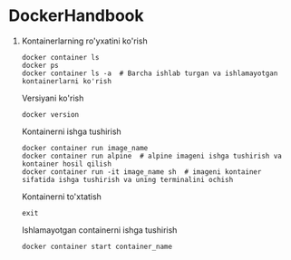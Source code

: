 # DockerHandbook

1. Kontainerlarning ro'yxatini ko'rish

       docker container ls
       docker ps
       docker container ls -a  # Barcha ishlab turgan va ishlamayotgan kontainerlarni ko'rish   
   Versiyani ko'rish

       docker version
   Kontainerni ishga tushirish

       docker container run image_name
       docker container run alpine  # alpine imageni ishga tushirish va kontainer hosil qilish
       docker container run -it image_name sh  # imageni kontainer sifatida ishga tushirish va uning terminalini ochish
   Kontainerni to'xtatish

       exit
   Ishlamayotgan containerni ishga tushirish

       docker container start container_name
   
